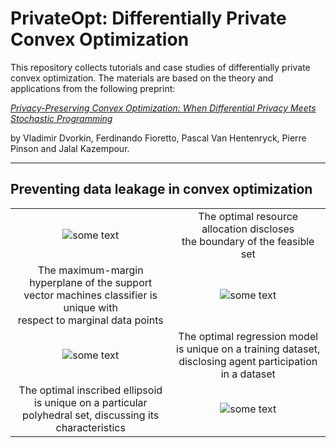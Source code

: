 # PrivateOpt: Differentially Private Convex Optimization

This repository collects tutorials and case studies of differentially private convex optimization. The materials are based on the theory and applications from the following preprint:

[*Privacy-Preserving Convex Optimization: When Differential Privacy Meets Stochastic Programming*]()

by Vladimir Dvorkin, Ferdinando Fioretto, Pascal Van Hentenryck, Pierre Pinson and Jalal Kazempour. 

***

## Preventing data leakage in convex optimization


<table align="center">
    <tr>
        <td align="center"><img src="https://user-images.githubusercontent.com/31773955/184557633-4285460b-2437-4159-a38c-4891b268e62a.gif" alt="some text"></td>
        <td align="center"> The optimal resource allocation discloses <br> the boundary of the feasible set </td>
    </tr>
    <tr>
        <td align="center">
            The maximum-margin hyperplane of the support <br> vector 
            machines classifier is unique with <br> respect to   marginal 
            data points </td>
        <td align="center"><img src="https://user-images.githubusercontent.com/31773955/184557705-11c922f0-59b8-4ad9-bb97-80e31e34f8ab.gif" alt="some text"></td>
    </tr>
    <tr>
        <td align="center"><img src="https://user-images.githubusercontent.com/31773955/184557774-5e2ca222-c164-49ca-a11d-d74c39a74126.gif" alt="some text"></td>
        <td align="center">
            The optimal regression model is unique on a training dataset, disclosing agent participation in a dataset
        </td>
    </tr>
    <tr>
        <td align="center">The optimal inscribed ellipsoid is unique on a particular polyhedral set, discussing its characteristics</td>
        <td align="center"><img src="https://user-images.githubusercontent.com/31773955/184557785-405b2ad4-675f-4ef1-aedb-4f554b9c3658.gif" alt="some text"></td>
    </tr>
</table>




<!-- <p float="center">
  <img src="https://user-images.githubusercontent.com/31773955/184557633-4285460b-2437-4159-a38c-4891b268e62a.gif" width="350" align=center/>  
</p>
<p float="center">
  <img src="https://user-images.githubusercontent.com/31773955/184557705-11c922f0-59b8-4ad9-bb97-80e31e34f8ab.gif" width="350" /> 
</p>
<p float="center">
  <img src="https://user-images.githubusercontent.com/31773955/184557774-5e2ca222-c164-49ca-a11d-d74c39a74126.gif" width="350" />
</p>
<p float="center">
  <img src="https://user-images.githubusercontent.com/31773955/184557785-405b2ad4-675f-4ef1-aedb-4f554b9c3658.gif" width="350" />
</p>
 -->
